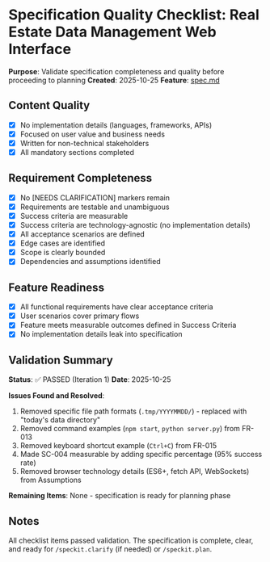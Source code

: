 # Specification Quality Checklist: Real Estate Data Management Web Interface

**Purpose**: Validate specification completeness and quality before proceeding to planning
**Created**: 2025-10-25
**Feature**: [spec.md](../spec.md)

## Content Quality

- [x] No implementation details (languages, frameworks, APIs)
- [x] Focused on user value and business needs
- [x] Written for non-technical stakeholders
- [x] All mandatory sections completed

## Requirement Completeness

- [x] No [NEEDS CLARIFICATION] markers remain
- [x] Requirements are testable and unambiguous
- [x] Success criteria are measurable
- [x] Success criteria are technology-agnostic (no implementation details)
- [x] All acceptance scenarios are defined
- [x] Edge cases are identified
- [x] Scope is clearly bounded
- [x] Dependencies and assumptions identified

## Feature Readiness

- [x] All functional requirements have clear acceptance criteria
- [x] User scenarios cover primary flows
- [x] Feature meets measurable outcomes defined in Success Criteria
- [x] No implementation details leak into specification

## Validation Summary

**Status**: ✅ PASSED (Iteration 1)
**Date**: 2025-10-25

**Issues Found and Resolved**:
1. Removed specific file path formats (`.tmp/YYYYMMDD/`) - replaced with "today's data directory"
2. Removed command examples (`npm start`, `python server.py`) from FR-013
3. Removed keyboard shortcut example (`Ctrl+C`) from FR-015
4. Made SC-004 measurable by adding specific percentage (95% success rate)
5. Removed browser technology details (ES6+, fetch API, WebSockets) from Assumptions

**Remaining Items**: None - specification is ready for planning phase

## Notes

All checklist items passed validation. The specification is complete, clear, and ready for `/speckit.clarify` (if needed) or `/speckit.plan`.

